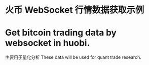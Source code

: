 # 火币 WebSocket 行情数据获取示例
# Get bitcoin trading data by websocket in huobi.

主要用于量化分析
These data will be used for quant trade research.
